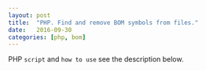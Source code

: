 ```yaml
---
layout: post
title:  "PHP. Find and remove BOM symbols from files."
date:   2016-09-30
categories: [php, bom]
---
```


PHP `script` and `how to use` see the description below.

<script src="https://gist.github.com/evgv/c8003a688d9754e36d0600146146186f.js"></script>
